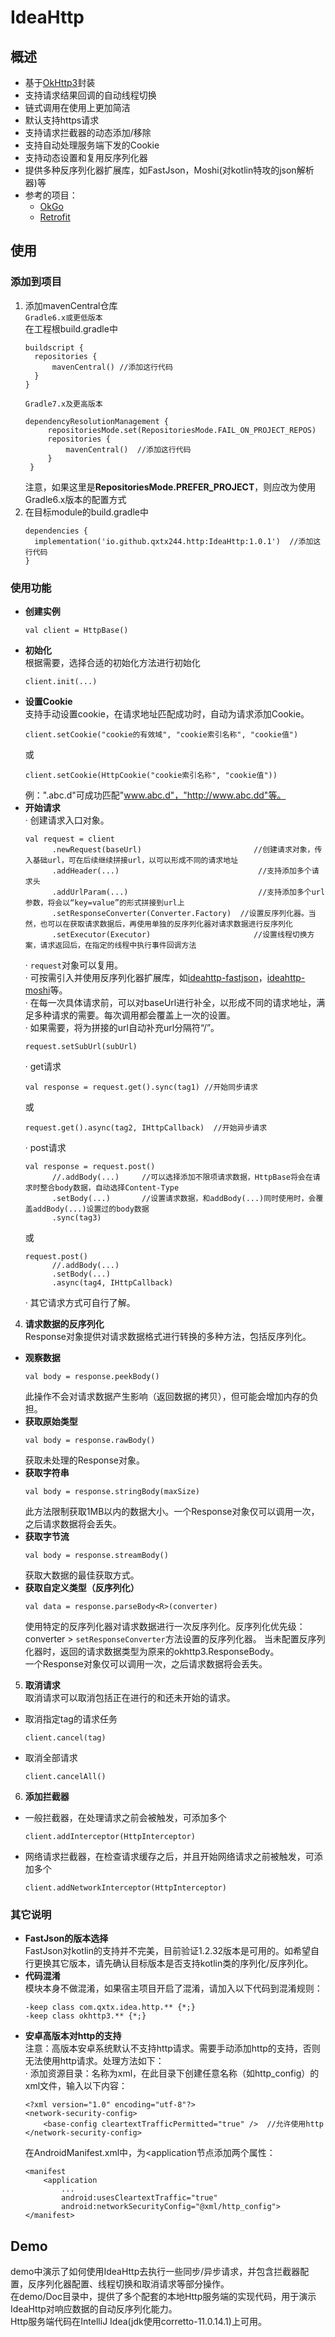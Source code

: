 IdeaHttp
========

## **概述**
+ 基于[OkHttp3](https://github.com/square/okhttp)封装
+ 支持请求结果回调的自动线程切换
+ 链式调用在使用上更加简洁
+ 默认支持https请求
+ 支持请求拦截器的动态添加/移除
+ 支持自动处理服务端下发的Cookie
+ 支持动态设置和复用反序列化器
+ 提供多种反序列化器扩展库，如FastJson，Moshi(对kotlin特攻的json解析器)等
+ 参考的项目：
  - [OkGo](https://github.com/qxtx244/okhttp-OkGo)
  - [Retrofit](https://github.com/square/retrofit)

## **使用**

### **添加到项目**
1. 添加mavenCentral仓库  
   `Gradle6.x或更低版本`  
   在工程根build.gradle中
   ```
   buildscript {
     repositories {
         mavenCentral() //添加这行代码
     }
   }
   ```
   `Gradle7.x及更高版本`
   ```
   dependencyResolutionManagement {
        repositoriesMode.set(RepositoriesMode.FAIL_ON_PROJECT_REPOS)
        repositories {              
            mavenCentral()  //添加这行代码
        }
    }
   ```
   注意，如果这里是**RepositoriesMode.PREFER_PROJECT**，则应改为使用Gradle6.x版本的配置方式
2. 在目标module的build.gradle中
   ```
   dependencies {
     implementation('io.github.qxtx244.http:IdeaHttp:1.0.1')  //添加这行代码
   }
   ```

### **使用功能**
+ **创建实例**
  ```
  val client = HttpBase()
  ```
+ **初始化**  
  根据需要，选择合适的初始化方法进行初始化
  ```
  client.init(...)
  ```
+ **设置Cookie**  
  支持手动设置cookie，在请求地址匹配成功时，自动为请求添加Cookie。
  ```
  client.setCookie("cookie的有效域", "cookie索引名称", "cookie值")
  ```
  或
  ```
  client.setCookie(HttpCookie("cookie索引名称", "cookie值"))
  ```
  例：".abc.d"可成功匹配"www.abc.d"，"http://www.abc.dd"等。
+ **开始请求**  
  · 创建请求入口对象。
  ```
  val request = client
        .newRequest(baseUrl)                         //创建请求对象，传入基础url，可在后续继续拼接url，以可以形成不同的请求地址       
        .addHeader(...)                               //支持添加多个请求头
        .addUrlParam(...)                             //支持添加多个url参数，将会以“key=value”的形式拼接到url上
        .setResponseConverter(Converter.Factory)  //设置反序列化器。当然，也可以在获取请求数据后，再使用单独的反序列化器对请求数据进行反序列化                        
        .setExecutor(Executor)                       //设置线程切换方案，请求返回后，在指定的线程中执行事件回调方法
  ```
  · `request`对象可以复用。  
  · 可按需引入并使用反序列化器扩展库，如[ideahttp-fastjson]()，[ideahttp-moshi]()等。  
  · 在每一次具体请求前，可以对baseUrl进行补全，以形成不同的请求地址，满足多种请求的需要。每次调用都会覆盖上一次的设置。  
  · 如果需要，将为拼接的url自动补充url分隔符“/”。
  ```
  request.setSubUrl(subUrl)
  ```
  · get请求
  ```
  val response = request.get().sync(tag1) //开始同步请求
  ```
  或
  ```
  request.get().async(tag2, IHttpCallback)  //开始异步请求
  ```
  · post请求
  ```
  val response = request.post()
        //.addBody(...)     //可以选择添加不限项请求数据，HttpBase将会在请求时整合body数据，自动选择Content-Type
        .setBody(...)       //设置请求数据，和addBody(...)同时使用时，会覆盖addBody(...)设置过的body数据
        .sync(tag3)
  ```
  或
  ```
  request.post()
        //.addBody(...)
        .setBody(...)
        .async(tag4, IHttpCallback)
  ```
  · 其它请求方式可自行了解。
4. **请求数据的反序列化**  
Response对象提供对请求数据格式进行转换的多种方法，包括反序列化。
+ **观察数据**
  ```
  val body = response.peekBody()
  ```
  此操作不会对请求数据产生影响（返回数据的拷贝），但可能会增加内存的负担。
+ **获取原始类型**
  ```
  val body = response.rawBody()
  ```
  获取未处理的Response对象。
+ **获取字符串**
  ```
  val body = response.stringBody(maxSize)
  ```
  此方法限制获取1MB以内的数据大小。一个Response对象仅可以调用一次，之后请求数据将会丢失。
+ **获取字节流**
  ```
  val body = response.streamBody()
  ```
  获取大数据的最佳获取方式。
+ **获取自定义类型（反序列化）**
  ```
  val data = response.parseBody<R>(converter)
  ```
  使用特定的反序列化器对请求数据进行一次反序列化。反序列化优先级：converter > `setResponseConverter`方法设置的反序列化器。
  当未配置反序列化器时，返回的请求数据类型为原来的okhttp3.ResponseBody。  
  一个Response对象仅可以调用一次，之后请求数据将会丢失。
5. **取消请求**  
取消请求可以取消包括正在进行的和还未开始的请求。
+ 取消指定tag的请求任务
  ```
  client.cancel(tag)
  ```
+ 取消全部请求
  ```
  client.cancelAll()
  ```
6. **添加拦截器**
+ 一般拦截器，在处理请求之前会被触发，可添加多个
  ```
  client.addInterceptor(HttpInterceptor)
  ```
+ 网络请求拦截器，在检查请求缓存之后，并且开始网络请求之前被触发，可添加多个
  ```
  client.addNetworkInterceptor(HttpInterceptor)
  ```

### **其它说明**
+ **FastJson的版本选择**  
  FastJson对kotlin的支持并不完美，目前验证1.2.32版本是可用的。如希望自行更换其它版本，请先确认目标版本是否支持kotlin类的序列化/反序列化。
+ **代码混淆**  
  模块本身不做混淆，如果宿主项目开启了混淆，请加入以下代码到混淆规则：
  ```
  -keep class com.qxtx.idea.http.** {*;}
  -keep class okhttp3.** {*;}
  ```
+ **安卓高版本对http的支持**  
  注意：高版本安卓系统默认不支持http请求。需要手动添加http的支持，否则无法使用http请求。处理方法如下：  
  · 添加资源目录：名称为xml，在此目录下创建任意名称（如http_config）的xml文件，输入以下内容：
  ```
  <?xml version="1.0" encoding="utf-8"?>
  <network-security-config>
      <base-config cleartextTrafficPermitted="true" />  //允许使用http
  </network-security-config>
  ```
  在AndroidManifest.xml中，为<application节点添加两个属性：
  ```
  <manifest
      <application
          ...
          android:usesCleartextTraffic="true"
          android:networkSecurityConfig="@xml/http_config">
  </manifest>
  ```

## **Demo**
demo中演示了如何使用IdeaHttp去执行一些同步/异步请求，并包含拦截器配置，反序列化器配置、线程切换和取消请求等部分操作。  
在demo/Doc目录中，提供了多个配套的本地Http服务端的实现代码，用于演示IdeaHttp对响应数据的自动反序列化能力。  
Http服务端代码在IntelliJ Idea(jdk使用corretto-11.0.14.1)上可用。